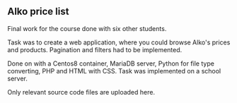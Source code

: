 ## Alko price list 
Final work for the course done with six other students.

Task was to create a web application, where you could browse Alko's prices and products. Pagination and filters had to be implemented. 

Done on with a Centos8 container, MariaDB server, Python for file type converting, PHP and HTML with CSS. Task was implemented on a school server.

Only relevant source code files are uploaded here. 

